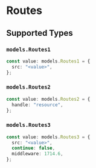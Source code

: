# Routes


## Supported Types

### `models.Routes1`

```typescript
const value: models.Routes1 = {
  src: "<value>",
};
```

### `models.Routes2`

```typescript
const value: models.Routes2 = {
  handle: "resource",
};
```

### `models.Routes3`

```typescript
const value: models.Routes3 = {
  src: "<value>",
  continue: false,
  middleware: 1714.6,
};
```

